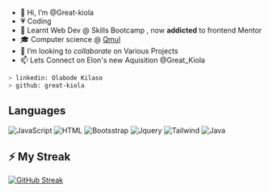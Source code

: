 - 👋 Hi, I’m @Great-kiola
- 💗 Coding
- 🌱 Learnt Web Dev @ Skills Bootcamp , now **addicted** to frontend Mentor
- 🎓 Computer science @ [Qmul](https://www.qmul.ac.uk/)
- 💞️ I’m looking to *collaborate* on Various Projects
- 📫 Lets Connect on Elon's new Aquisition @Great_Kiola

````bash
> linkedin: Olabode Kilaso
> github: great-kiola
````

## Languages
![JavaScript](https://img.shields.io/badge/JavaScript-323330?style=for-the-badge&logo=javascript&logoColor=F7DF1E) ![HTML](https://img.shields.io/badge/HTML-239120?style=for-the-badge&logo=html5&logoColor=white) ![Bootsstrap](https://img.shields.io/badge/Bootstrap-563D7C?style=for-the-badge&logo=bootstrap&logoColor=white) ![Jquery](https://img.shields.io/badge/jQuery-0769AD?style=for-the-badge&logo=jquery&logoColor=white) ![Tailwind](https://img.shields.io/badge/Tailwind_CSS-38B2AC?style=for-the-badge&logo=tailwind-css&logoColor=white) ![Java](https://img.shields.io/badge/Java-ED8B00?style=for-the-badge&logo=openjdk&logoColor=white)


## ⚡ My Streak
[![GitHub Streak](https://streak-stats.demolab.com/?user=Great-kiola&theme=transparent&hide_border=true)](https://git.io/streak-stats)
